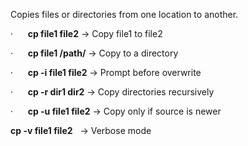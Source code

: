 Copies files or directories from one location to another.

·      **cp file1 file2** → Copy file1 to file2

·      **cp file1 /path/** → Copy to a directory

·      **cp -i file1 file2** → Prompt before overwrite

·      **cp -r dir1 dir2** → Copy directories recursively

·      **cp -u file1 file2** → Copy only if source is newer

**cp -v file1 file2**   → Verbose mode